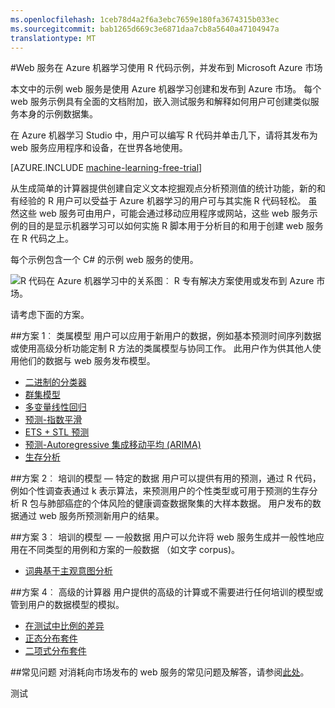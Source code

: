 ```yaml
---
ms.openlocfilehash: 1ceb78d4a2f6a3ebc7659e180fa3674315b033ec
ms.sourcegitcommit: bab1265d669c3e6871daa7cb8a5640a47104947a
translationtype: MT
---
```

<properties 
    pageTitle="机器学习 web 服务示例生成与 R |Microsoft Azure" 
    description="查找有用的一组 web 服务示例使用 R 代码和机器学习创建和发布到 Azure 市场。" 
    keywords="csharp，r 的代码中，web 服务示例"
    services="machine-learning" 
    documentationCenter="" 
    authors="jaymathe" 
    manager="paulettm" 
    editor="cgronlun"/>

<tags 
    ms.service="machine-learning" 
    ms.workload="data-services" 
    ms.tgt_pltfrm="na" 
    ms.devlang="na" 
    ms.topic="article" 
    ms.date="09/02/2015" 
    ms.author="jaymathe"/> 


#Web 服务在 Azure 机器学习使用 R 代码示例，并发布到 Microsoft Azure 市场

本文中的示例 web 服务是使用 Azure 机器学习创建和发布到 Azure 市场。 每个 web 服务示例具有全面的文档附加，嵌入测试服务和解释如何用户可创建类似服务本身的示例数据集。 

在 Azure 机器学习 Studio 中，用户可以编写 R 代码并单击几下，请将其发布为 web 服务应用程序和设备，在世界各地使用。 


[AZURE.INCLUDE [machine-learning-free-trial](../../includes/machine-learning-free-trial.md)]


从生成简单的计算器提供创建自定义文本挖掘观点分析预测值的统计功能，新的和有经验的 R 用户可以受益于 Azure 机器学习的用户可与其实施 R 代码轻松。 虽然这些 web 服务可由用户，可能会通过移动应用程序或网站，这些 web 服务示例的目的是显示机器学习可以如何实施 R 脚本用于分析目的和用于创建 web 服务在 R 代码之上。

每个示例包含一个 C# 的示例 web 服务的使用。


![R 代码在 Azure 机器学习中的关系图︰ R 专有解决方案使用或发布到 Azure 市场。][1]

请考虑下面的方案。

##方案 1︰ 类属模型 
用户可以应用于新用户的数据，例如基本预测时间序列数据或使用高级分析功能定制 R 方法的类属模型与协同工作。 此用户作为供其他人使用他们的数据与 web 服务发布模型。



* [二进制的分类器](machine-learning-r-csharp-binary-classifier.md)
* [群集模型](machine-learning-r-csharp-cluster-model.md)
* [多变量线性回归](machine-learning-r-csharp-multivariate-linear-regression.md)
* [预测-指数平滑](machine-learning-r-csharp-forecasting-exponential-smoothing.md)
* [ETS + STL 预测](machine-learning-r-csharp-retail-demand-forecasting.md)
* [预测-Autoregressive 集成移动平均 (ARIMA)](machine-learning-r-csharp-arima.md)
* [生存分析](machine-learning-r-csharp-survival-analysis.md)


##方案 2︰ 培训的模型 — 特定的数据 
用户可以提供有用的预测，通过 R 代码，例如个性调查表通过 k 表示算法，来预测用户的个性类型或可用于预测的生存分析 R 包与肺部癌症的个体风险的健康调查数据聚集的大样本数据。 用户发布的数据通过 web 服务所预测新用户的结果。

##方案 3︰ 培训的模型 — 一般数据 
用户可以允许将 web 服务生成并一般性地应用在不同类型的用例和方案的一般数据 （如文字 corpus)。

* [词典基于主观意图分析](machine-learning-r-csharp-lexicon-based-sentiment-analysis.md)

##方案 4︰ 高级的计算器 
用户提供的高级的计算或不需要进行任何培训的模型或管到用户的数据模型的模拟。

* [在测试中比例的差异](machine-learning-r-csharp-difference-in-two-proportions.md)
* [正态分布套件](machine-learning-r-csharp-normal-distribution.md)
* [二项式分布套件](machine-learning-r-csharp-binomial-distribution.md)

##常见问题
对消耗向市场发布的 web 服务的常见问题及解答，请参阅[此处](machine-learning-marketplace-faq.md)。

[1]: ./media/machine-learning-r-csharp-web-service-examples/machine-learning-r-code-options-for-using-and-sharing-cloud.png


 

测试
